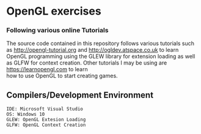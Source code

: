 ﻿# OpenGL exercises 
### Following various online Tutorials

The source code contained in this repository follows various tutorials such as http://opengl-tutorial.org and http://ogldev.atspace.co.uk to learn OpenGL programming using the GLEW library for extension loading as well as GLFW for context creation. Other tutorials I may be using are https://learnopengl.com to learn <br>how to use OpenGL to start creating games.

## Compilers/Development Environment
    IDE: Microsoft Visual Studio
    OS: Windows 10
    GLEW: OpenGL Extesion Loading
    GLFW: OpenGL Context Creation
